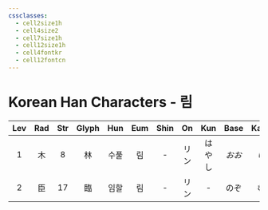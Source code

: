 ```yaml
---
cssclasses:
  - cell2size1h
  - cell4size2
  - cell7size1h
  - cell12size1h
  - cell4fontkr
  - cell12fontcn
---
```


# Korean Han Characters - 림

| Lev | Rad | Str | Glyph | Hun | Eum | Shin | On  | Kun | Base | Kana | Simp | Man | Can  |   Viet   |
| :-: | :-: | :-: | :---: | :-: | :-: | :--: | :-: | :-: | :--: | :--: | :--: | :-: | :--: | :------: |
|  1  |  木  |  8  |   林   | 수풀  |  림  |  -   | リン  | はやし | *おお* | *い*  |  -   | lín | lam4 |   lâm    |
|  2  |  臣  | 17  |   臨   | 임할  |  림  |  -   | リン  |  -  |  のぞ  |  む   |  临   | lín | lam4 | lâm<br>lom |
